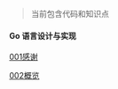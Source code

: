 
> 当前包含代码和知识点

#### Go 语言设计与实现

[001感谢](src/GoRoad/Go语言设计与实现/Go语言设计与实现001.html)

[002概览](src/GoRoad/Go语言设计与实现/Go语言设计与实现002.html)
